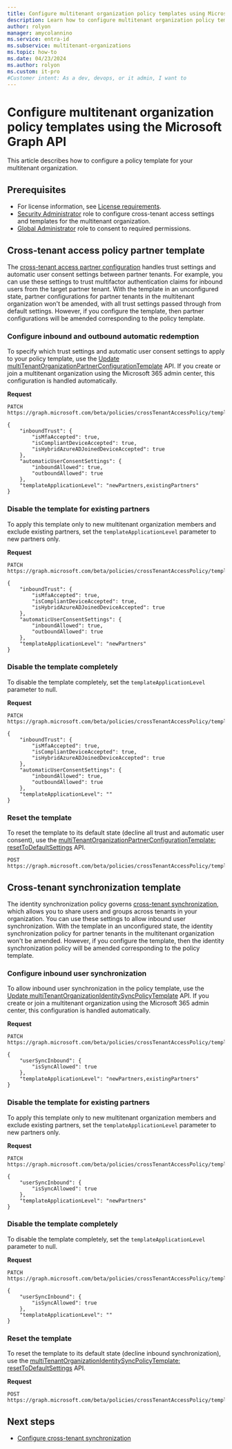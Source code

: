 ```yaml
---
title: Configure multitenant organization policy templates using Microsoft Graph API
description: Learn how to configure multitenant organization policy templates in Microsoft Entra ID using the Microsoft Graph API.
author: rolyon
manager: amycolannino
ms.service: entra-id
ms.subservice: multitenant-organizations
ms.topic: how-to
ms.date: 04/23/2024
ms.author: rolyon
ms.custom: it-pro
#Customer intent: As a dev, devops, or it admin, I want to
---
```


# Configure multitenant organization policy templates using the Microsoft Graph API

This article describes how to configure a policy template for your multitenant organization.

## Prerequisites

- For license information, see [License requirements](./multi-tenant-organization-overview.md#license-requirements).
- [Security Administrator](~/identity/role-based-access-control/permissions-reference.md#security-administrator) role to configure cross-tenant access settings and templates for the multitenant organization.
- [Global Administrator](~/identity/role-based-access-control/permissions-reference.md#global-administrator) role to consent to required permissions.

## Cross-tenant access policy partner template

The [cross-tenant access partner configuration](~/external-id/cross-tenant-access-settings-b2b-collaboration.yml) handles trust settings and automatic user consent settings between partner tenants. For example, you can use these settings to trust multifactor authentication claims for inbound users from the target partner tenant. With the template in an unconfigured state, partner configurations for partner tenants in the multitenant organization won't be amended, with all trust settings passed through from default settings. However, if you configure the template, then partner configurations will be amended corresponding to the policy template. 

### Configure inbound and outbound automatic redemption

To specify which trust settings and automatic user consent settings to apply to your policy template, use the [Update multiTenantOrganizationPartnerConfigurationTemplate](/graph/api/multitenantorganizationpartnerconfigurationtemplate-update) API. If you create or join a multitenant organization using the Microsoft 365 admin center, this configuration is handled automatically.

**Request**

```http
PATCH https://graph.microsoft.com/beta/policies/crossTenantAccessPolicy/templates/multiTenantOrganizationPartnerConfiguration

{
    "inboundTrust": {
        "isMfaAccepted": true,
        "isCompliantDeviceAccepted": true,
        "isHybridAzureADJoinedDeviceAccepted": true
    },
    "automaticUserConsentSettings": {
        "inboundAllowed": true,
        "outboundAllowed": true
    },
    "templateApplicationLevel": "newPartners,existingPartners"
}
```

### Disable the template for existing partners

To apply this template only to new multitenant organization members and exclude existing partners, set the `templateApplicationLevel` parameter to new partners only.

**Request**

```http
PATCH https://graph.microsoft.com/beta/policies/crossTenantAccessPolicy/templates/multiTenantOrganizationPartnerConfiguration

{
    "inboundTrust": {
        "isMfaAccepted": true,
        "isCompliantDeviceAccepted": true,
        "isHybridAzureADJoinedDeviceAccepted": true
    },
    "automaticUserConsentSettings": {
        "inboundAllowed": true,
        "outboundAllowed": true
    },
    "templateApplicationLevel": "newPartners"
}
```

### Disable the template completely

To disable the template completely, set the `templateApplicationLevel` parameter to null.

**Request**

```http
PATCH https://graph.microsoft.com/beta/policies/crossTenantAccessPolicy/templates/multiTenantOrganizationPartnerConfiguration

{
    "inboundTrust": {
        "isMfaAccepted": true,
        "isCompliantDeviceAccepted": true,
        "isHybridAzureADJoinedDeviceAccepted": true
    },
    "automaticUserConsentSettings": {
        "inboundAllowed": true,
        "outboundAllowed": true
    },
    "templateApplicationLevel": ""
}
```

### Reset the template

To reset the template to its default state (decline all trust and automatic user consent), use the [multiTenantOrganizationPartnerConfigurationTemplate: resetToDefaultSettings](/graph/api/multitenantorganizationpartnerconfigurationtemplate-resettodefaultsettings) API.

```http
POST https://graph.microsoft.com/beta/policies/crossTenantAccessPolicy/templates/multiTenantOrganizationPartnerConfiguration/resetToDefaultSettings
```

## Cross-tenant synchronization template

The identity synchronization policy governs [cross-tenant synchronization](cross-tenant-synchronization-overview.md), which allows you to share users and groups across tenants in your organization. You can use these settings to allow inbound user synchronization. With the template in an unconfigured state, the identity synchronization policy for partner tenants in the multitenant organization won't be amended. However, if you configure the template, then the identity synchronization policy will be amended corresponding to the policy template.

### Configure inbound user synchronization

To allow inbound user synchronization in the policy template, use the [Update multiTenantOrganizationIdentitySyncPolicyTemplate](/graph/api/multitenantorganizationidentitysyncpolicytemplate-update) API. If you create or join a multitenant organization using the Microsoft 365 admin center, this configuration is handled automatically.

**Request**

```http
PATCH https://graph.microsoft.com/beta/policies/crossTenantAccessPolicy/templates/multiTenantOrganizationIdentitySynchronization

{
    "userSyncInbound": {
        "isSyncAllowed": true
    },
    "templateApplicationLevel": "newPartners,existingPartners"
}
```

### Disable the template for existing partners

To apply this template only to new multitenant organization members and exclude existing partners, set the `templateApplicationLevel` parameter to new partners only.

**Request**

```http
PATCH https://graph.microsoft.com/beta/policies/crossTenantAccessPolicy/templates/multiTenantOrganizationIdentitySynchronization

{
    "userSyncInbound": {
        "isSyncAllowed": true
    },
    "templateApplicationLevel": "newPartners"
}
```

### Disable the template completely

To disable the template completely, set the `templateApplicationLevel` parameter to null.

**Request**

```http
PATCH https://graph.microsoft.com/beta/policies/crossTenantAccessPolicy/templates/multiTenantOrganizationIdentitySynchronization

{
    "userSyncInbound": {
        "isSyncAllowed": true
    },
    "templateApplicationLevel": ""
}
```

### Reset the template

To reset the template to its default state (decline inbound synchronization), use the [multiTenantOrganizationIdentitySyncPolicyTemplate: resetToDefaultSettings](/graph/api/multitenantorganizationidentitysyncpolicytemplate-resettodefaultsettings) API.

**Request**

```http
POST https://graph.microsoft.com/beta/policies/crossTenantAccessPolicy/templates/multiTenantOrganizationIdentitySynchronization/resetToDefaultSettings
```
    
## Next steps

- [Configure cross-tenant synchronization](cross-tenant-synchronization-configure.md)

